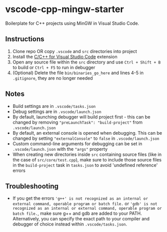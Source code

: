 # vscode-cpp-mingw-starter

Boilerplate for C++ projects using MinGW in Visual Studio Code.

## Instructions

1. Clone repo OR copy `.vscode` and `src` directories into project
2. Install the [C/C++ for Visual Studio Code](https://marketplace.visualstudio.com/items?itemName=ms-vscode.cpptools) extension
3. Open any source file within the `src` directory and use `Ctrl + Shift + B` to build or `Ctrl + F5` to run in debugger
4. (Optional) Delete the file `bin/binaries_go_here` and lines 4-5 in `.gitignore`, they are no longer needed

## Notes

- Build settings are in `.vscode/tasks.json`
- Debug settings are in `.vscode/launch.json`
- By default, launching debugger will build project first - this can be changed by removing `"preLaunchTask": "build-project"` from `.vscode/launch.json`
- By default, an external console is opened when debugging. This can be changed by setting `"externalConsole"` to `false` in `.vscode/launch.json`
- Custom command-line arguments for debugging can be set in `.vscode/launch.json` with the `"args"` property
- When creating new directories inside `src` containing source files (like in the case of `src/core/test.cpp`), make sure to include those source files in the `build-project` task in `tasks.json` to avoid 'undefined reference' errors

## Troubleshooting

- If you get the errors `'g++' is not recognized as an internal or external command, operable program or batch file.` or `'gdb' is not recognized as an internal or external command, operable program or batch file.`, make sure g++ and gdb are added to your PATH. Alternatively, you can specify the exact path to your compiler and debugger of choice instead within `.vscode/tasks.json`.
